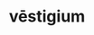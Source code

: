 ---
title: vēstigium
meaning: footprint
ch: twelve
pos: noun
stem: vēstigi
genend: ī
abbgender: n.
abbgender2: neut.
gender: neuter
declension: second
derivatives: investigate, vestigial
---